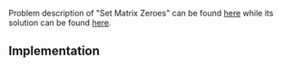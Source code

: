 Problem description of "Set Matrix Zeroes" can be found [here](https://leetcode.com/problems/set-matrix-zeroes/) while its solution can be found [here](https://github.com/aurimas13/LeetCode-HackerRank-MAANG/blob/main/LeetCode/Python%20Solutions/Set%20Matrix%20Zeroes/set.py).

## Implementation